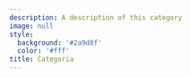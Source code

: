 ```yaml
---
description: A description of this category
image: null
style:
  background: '#2a9d8f'
  color: '#fff'
title: Categoria
---
```

